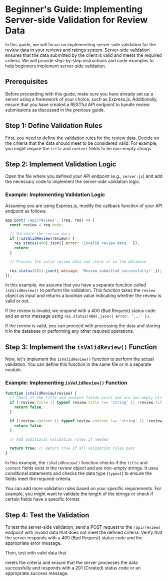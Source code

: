 # Beginner's Guide: Implementing Server-side Validation for Review Data

In this guide, we will focus on implementing server-side validation for the review data in your reviews and ratings system. Server-side validation ensures that the data submitted by the client is valid and meets the required criteria. We will provide step-by-step instructions and code examples to help beginners implement server-side validation.

## Prerequisites
Before proceeding with this guide, make sure you have already set up a server using a framework of your choice, such as Express.js. Additionally, ensure that you have created a RESTful API endpoint to handle review submissions as discussed in the previous guide.

## Step 1: Define Validation Rules

First, you need to define the validation rules for the review data. Decide on the criteria that the data should meet to be considered valid. For example, you might require the `title` and `content` fields to be non-empty strings.

## Step 2: Implement Validation Logic

Open the file where you defined your API endpoint (e.g., `server.js`) and add the necessary code to implement the server-side validation logic.

### Example: Implementing Validation Logic

Assuming you are using Express.js, modify the callback function of your API endpoint as follows:

```javascript
app.post('/api/reviews', (req, res) => {
  const review = req.body;

  // Validate the review data
  if (!isValidReview(review)) {
    res.status(400).json({ error: 'Invalid review data.' });
    return;
  }

  // Process the valid review data and store it in the database

  res.status(201).json({ message: 'Review submitted successfully!' });
});
```

In this example, we assume that you have a separate function called `isValidReview()` to perform the validation. This function takes the `review` object as input and returns a boolean value indicating whether the review is valid or not.

If the review is invalid, we respond with a 400 (Bad Request) status code and an error message using `res.status(400).json({ error: '...' })`.

If the review is valid, you can proceed with processing the data and storing it in the database or performing any other required operations.

## Step 3: Implement the `isValidReview()` Function

Now, let's implement the `isValidReview()` function to perform the actual validation. You can define this function in the same file or in a separate module.

### Example: Implementing `isValidReview()` Function

```javascript
function isValidReview(review) {
  // Check if the title and content fields exist and are non-empty strings
  if (!review.title || typeof review.title !== 'string' || !review.title.trim()) {
    return false;
  }

  if (!review.content || typeof review.content !== 'string' || !review.content.trim()) {
    return false;
  }

  // Add additional validation rules if needed

  return true; // Return true if all validation rules pass
}
```

In this example, the `isValidReview()` function checks if the `title` and `content` fields exist in the review object and are non-empty strings. It uses conditional statements and checks the data type (`typeof`) to ensure the fields meet the required criteria.

You can add more validation rules based on your specific requirements. For example, you might want to validate the length of the strings or check if certain fields have a specific format.

## Step 4: Test the Validation

To test the server-side validation, send a POST request to the `/api/reviews` endpoint with invalid data that does not meet the defined criteria. Verify that the server responds with a 400 (Bad Request) status code and the appropriate error message.

Then, test with valid data that

 meets the criteria and ensure that the server processes the data successfully and responds with a 201 (Created) status code or an appropriate success message.


